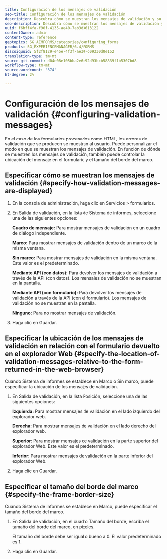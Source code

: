```yaml
---
title: Configuración de los mensajes de validación
seo-title: Configuración de los mensajes de validación
description: Descubra cómo se muestran los mensajes de validación y su ubicación en relación con el formulario devuelto en el navegador web.
seo-description: Descubra cómo se muestran los mensajes de validación y su ubicación en relación con el formulario devuelto en el navegador web.
uuid: f6bff4fa-f90f-4135-ae40-7ab3d3613122
contentOwner: admin
content-type: reference
geptopics: SG_AEMFORMS/categories/configuring_forms
products: SG_EXPERIENCEMANAGER/6.4/FORMS
discoiquuid: 5f2f8129-e45e-4f3f-ae30-c09330d0e152
translation-type: tm+mt
source-git-commit: d04e08e105bba2e6c92d93bcb58839f1b5307bd8
workflow-type: tm+mt
source-wordcount: '374'
ht-degree: 2%

---
```



# Configuración de los mensajes de validación {#configuring-validation-messages}

En el caso de los formularios procesados como HTML, los errores de validación que se producen se muestran al usuario. Puede personalizar el modo en que se muestran los mensajes de validación. En función de dónde se muestren los mensajes de validación, también puede controlar la ubicación del mensaje en el formulario y el tamaño del borde del marco.

## Especificar cómo se muestran los mensajes de validación {#specify-how-validation-messages-are-displayed}

1. En la consola de administración, haga clic en Servicios > formularios.
1. En Salida de validación, en la lista de Sistema de informes, seleccione una de las siguientes opciones:

   **Cuadro de mensaje:** Para mostrar mensajes de validación en un cuadro de diálogo independiente.

   **Marco:** Para mostrar mensajes de validación dentro de un marco de la misma ventana.

   **Sin marco:** Para mostrar mensajes de validación en la misma ventana. Este valor es el predeterminado.

   **Mediante API (con datos):** Para devolver los mensajes de validación a través de la API (con datos). Los mensajes de validación no se muestran en la pantalla.

   **Mediante API (con formulario):** Para devolver los mensajes de validación a través de la API (con el formulario). Los mensajes de validación no se muestran en la pantalla.

   **Ninguno:** Para no mostrar mensajes de validación.

1. Haga clic en Guardar.

## Especificar la ubicación de los mensajes de validación en relación con el formulario devuelto en el explorador Web {#specify-the-location-of-validation-messages-relative-to-the-form-returned-in-the-web-browser}

Cuando Sistema de informes se establece en Marco o Sin marco, puede especificar la ubicación de los mensajes de validación.

1. En Salida de validación, en la lista Posición, seleccione una de las siguientes opciones:

   **Izquierda:** Para mostrar mensajes de validación en el lado izquierdo del explorador web.

   **Derecha:** Para mostrar mensajes de validación en el lado derecho del explorador web.

   **Superior**: Para mostrar mensajes de validación en la parte superior del explorador Web. Este valor es el predeterminado.

   **Inferior**: Para mostrar mensajes de validación en la parte inferior del explorador Web.

1. Haga clic en Guardar.

## Especificar el tamaño del borde del marco {#specify-the-frame-border-size}

Cuando Sistema de informes se establece en Marco, puede especificar el tamaño del borde del marco.

1. En Salida de validación, en el cuadro Tamaño del borde, escriba el tamaño del borde del marco, en píxeles.

   El tamaño del borde debe ser igual o bueno a 0. El valor predeterminado es 1.

1. Haga clic en Guardar.

